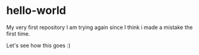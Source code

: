 # hello-world
My very first repository
I am trying again since I think i made a mistake the first time. 

Let's see how this goes :)
